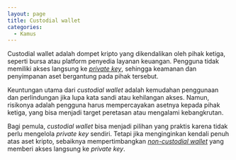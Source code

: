 ```yaml
---
layout: page
title: Custodial wallet
categories:
  - Kamus
---
```


Custodial wallet adalah dompet kripto yang dikendalikan oleh pihak ketiga, seperti bursa atau platform penyedia layanan keuangan. Pengguna tidak memiliki akses langsung ke [*private key*](https://rojocrypto.com/private-key/), sehingga keamanan dan penyimpanan aset bergantung pada pihak tersebut.

Keuntungan utama dari *custodial wallet* adalah kemudahan penggunaan dan perlindungan jika lupa kata sandi atau kehilangan akses. Namun, risikonya adalah pengguna harus mempercayakan asetnya kepada pihak ketiga, yang bisa menjadi target peretasan atau mengalami kebangkrutan.

Bagi pemula, *custodial wallet* bisa menjadi pilihan yang praktis karena tidak perlu mengelola *private key* sendiri. Tetapi jika menginginkan kendali penuh atas aset kripto, sebaiknya mempertimbangkan [*non-custodial wallet*](https://rojocrypto.com/non-custodial-wallet/) yang memberi akses langsung ke *private key*.
